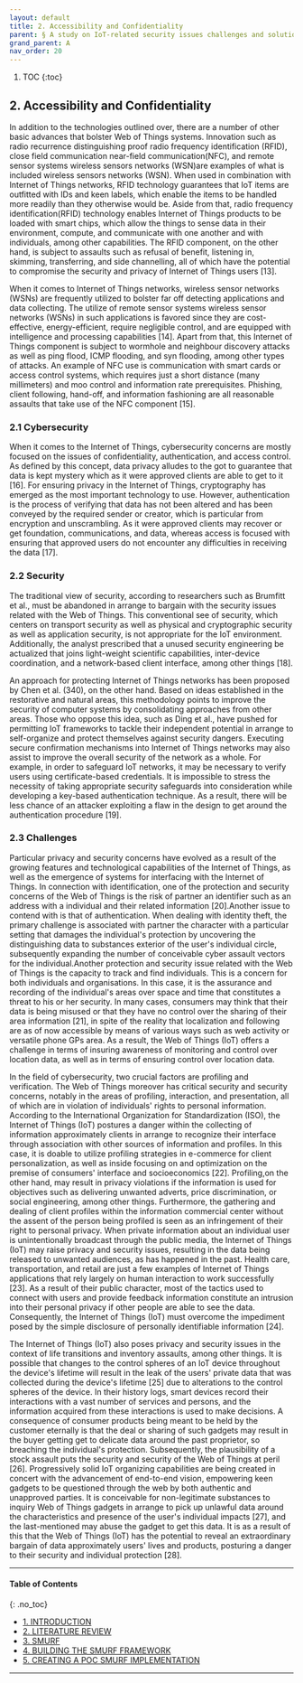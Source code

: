 ```yaml
---
layout: default
title: 2. Accessibility and Confidentiality
parent: § A study on IoT-related security issues challenges and solutions  
grand_parent: A
nav_order: 20 
---
```

<style>
.dont-break-out {
  /* These are technically the same, but use both */
  overflow-wrap: break-word;
  word-wrap: break-word;

     -ms-word-break: break-all;
  /* This is the dangerous one in WebKit, as it breaks things wherever */
  word-break: break-all;
  /* Instead use this non-standard one: */
  word-break: break-word;
}

.youtube-container {
    position: relative;
    width: 100%;
    height: 0;
    padding-bottom: 56.25%;
}
.youtube-video {
    position: absolute;
    top: 0;
    left: 0;
    width: 100%;
    height: 100%;
}

</style>

<div class="dont-break-out" markdown="1">

1. TOC
{:toc}

## 2. Accessibility and Confidentiality
In addition to the technologies outlined over, there are a number of other basic advances that bolster Web of Things systems. Innovation such as radio recurrence distinguishing proof radio frequency identification (RFID), close field communication near-field communication(NFC), and remote sensor systems wireless sensors networks (WSN)are examples of what is included wireless sensors networks (WSN). When used in combination with Internet of Things networks, RFID technology guarantees that IoT items are outfitted with IDs and keen labels, which enable the items to be handled more readily than they otherwise would be. Aside from that, radio frequency identification(RFID) technology enables Internet of Things products to be loaded with smart chips, which allow the things to sense data in their environment, compute, and communicate with one another and with individuals, among other capabilities. The RFID component, on the other hand, is subject to assaults such as refusal of benefit, listening in, skimming, transferring, and side channelling, all of which have the potential to compromise the security and privacy of Internet of Things users [13].

When it comes to Internet of Things networks, wireless sensor networks (WSNs) are frequently utilized to bolster far off detecting applications and data collecting. The utilize of remote sensor systems wireless sensor networks (WSNs) in such applications is favored since they are cost-effective, energy-efficient, require negligible control, and are equipped with intelligence and processing capabilities [14]. Apart from that, this Internet of Things component is subject to wormhole and neighbour discovery attacks as well as ping flood, ICMP flooding, and syn flooding, among other types of attacks. An example of NFC use is communication with smart cards or access control systems, which requires just a short distance (many millimeters) and moo control and information rate prerequisites. Phishing, client following, hand-off, and information fashioning are all reasonable assaults that take use of the NFC component [15].

### 2.1 Cybersecurity
When it comes to the Internet of Things, cybersecurity concerns are mostly focused on the issues of confidentiality, authentication, and access control. As defined by this concept, data privacy alludes to the got to guarantee that data is kept mystery which as it were approved clients are able to get to it [16]. For ensuring privacy in the Internet of Things, cryptography has emerged as the most important technology to use. However, authentication is the process of verifying that data has not been altered and has been conveyed by the required sender or creator, which is particular from encryption and unscrambling. As it were approved clients may recover or get foundation, communications, and data, whereas access is focused with ensuring that approved users do not encounter any difficulties in receiving the data [17].

### 2.2 Security
The traditional view of security, according to researchers such as Brumfitt et al., must be abandoned in arrange to bargain with the security issues related with the Web of Things. This conventional see of security, which centers on transport security as well as physical and cryptographic security as well as application security, is not appropriate for the IoT environment. Additionally, the analyst prescribed that a unused security engineering be actualized that joins light-weight scientific capabilities, inter-device coordination, and a network-based client interface, among other things [18].

An approach for protecting Internet of Things networks has been proposed by Chen et al. (340), on the other hand. Based on ideas established in the restorative and natural areas, this methodology points to improve the security of computer systems by consolidating approaches from other areas. Those who oppose this idea, such as Ding et al., have pushed for permitting IoT frameworks to tackle their independent potential in arrange to self-organize and protect themselves against security dangers. Executing secure confirmation mechanisms into Internet of Things networks may also assist to improve the overall security of the network as a whole. For example, in order to safeguard IoT networks, it may be necessary to verify users using certificate-based credentials. It is impossible to stress the necessity of taking appropriate security safeguards into consideration while developing a key-based authentication technique. As a result, there will be less chance of an attacker exploiting a flaw in the design to get around the authentication procedure [19].

### 2.3 Challenges
Particular privacy and security concerns have evolved as a result of the growing features and technological capabilities of the Internet of Things, as well as the emergence of systems for interfacing with the Internet of Things. In connection with identification, one of the protection and security concerns of the Web of Things is the risk of partner an identifier such as an address with a individual and their related information [20].Another issue to contend with is that of authentication. When dealing with identity theft, the primary challenge is associated with partner the character with a particular setting that damages the individual's protection by uncovering the distinguishing data to substances exterior of the user's individual circle, subsequently expanding the number of conceivable cyber assault vectors for the individual.Another protection and security issue related with the Web of Things is the capacity to track and find individuals. This is a concern for both individuals and organisations. In this case, it is the assurance and recording of the individual's areas over space and time that constitutes a threat to his or her security. In many cases, consumers may think that their data is being misused or that they have no control over the sharing of their area information [21], in spite of the reality that localization and following are as of now accessible by means of various ways such as web activity or versatile phone GPs area. As a result, the Web of Things (IoT) offers a challenge in terms of insuring awareness of monitoring and control over location data, as well as in terms of ensuring control over location data.

In the field of cybersecurity, two crucial factors are profiling and verification. The Web of Things moreover has critical security and security concerns, notably in the areas of profiling, interaction, and presentation, all of which are in violation of individuals' rights to personal information. According to the International Organization for Standardization (ISO), the Internet of Things (IoT) postures a danger within the collecting of information approximately clients in arrange to recognize their interface through association with other sources of information and profiles. In this case, it is doable to utilize profiling strategies in e-commerce for client personalization, as well as inside focusing on and optimization on the premise of consumers' interface and socioeconomics [22]. Profiling,on the other hand, may result in privacy violations if the information is used for objectives such as delivering unwanted adverts, price discrimination, or social engineering, among other things. Furthermore, the gathering and dealing of client profiles within the information commercial center without the assent of the person being profiled is seen as an infringement of their right to personal privacy. When private information about an individual user is unintentionally broadcast through the public media, the Internet of Things (IoT) may raise privacy and security issues, resulting in the data being released to unwanted audiences, as has happened in the past. Health care, transportation, and retail are just a few examples of Internet of Things applications that rely largely on human interaction to work successfully [23]. As a result of their public character, most of the tactics used to connect with users and provide feedback information constitute an intrusion into their personal privacy if other people are able to see the data. Consequently, the Internet of Things (IoT) must overcome the impediment posed by the simple disclosure of personally identifiable information [24].

The Internet of Things (IoT) also poses privacy and security issues in the context of life transitions and inventory assaults, among other things. It is possible that changes to the control spheres of an IoT device throughout the device's lifetime will result in the leak of the users' private data that was collected during the device's lifetime [25] due to alterations to the control spheres of the device. In their history logs, smart devices record their interactions with a vast number of services and persons, and the information acquired from these interactions is used to make decisions. A consequence of consumer products being meant to be held by the customer eternally is that the deal or sharing of such gadgets may result in the buyer getting get to delicate data around the past proprietor, so breaching the individual's protection. Subsequently, the plausibility of a stock assault puts the security and security of the Web of Things at peril [26]. Progressively solid IoT organizing capabilities are being created in concert with the advancement of end-to-end vision, empowering keen gadgets to be questioned through the web by both authentic and unapproved parties. It is conceivable for non-legitimate substances to inquiry Web of Things gadgets in arrange to pick up unlawful data around the characteristics and presence of the user's individual impacts [27], and the last-mentioned may abuse the gadget to get this data. It is as a result of this that the Web of Things (IoT) has the potential to reveal an extraordinary bargain of data approximately users' lives and products, posturing a danger to their security and individual protection [28].

***

#### Table of Contents
{: .no_toc}

<ul><li> <a href="/docs/A/A-study-on-IoT-related-security-issues-challenges-and-solutions-1/">
1. INTRODUCTION</a></li><li> <a href="/docs/A/A-study-on-IoT-related-security-issues-challenges-and-solutions-2/">
2. LITERATURE REVIEW</a></li><li> <a href="/docs/A/A-study-on-IoT-related-security-issues-challenges-and-solutions-3/">
3. SMURF</a></li><li> <a href="/docs/A/A-study-on-IoT-related-security-issues-challenges-and-solutions-4/">
4. BUILDING THE SMURF FRAMEWORK</a></li><li> <a href="/docs/A/A-study-on-IoT-related-security-issues-challenges-and-solutions-5/">
5. CREATING A POC SMURF IMPLEMENTATION</a></li></ul>

***

</div>
